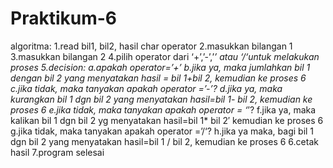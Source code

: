 # Praktikum-6
algoritma:
1.read bil1, bil2, hasil
char operator
2.masukkan bilangan 1
3.masukkan bilangan 2
4.pilih operator dari ‘+’,’-’,’*’ atau ‘/‘untuk melakukan proses
5.decision:
a.apakah operator=’+’
b.jika ya, maka jumlahkan bil 1 dengan bil 2 yang menyatakan
hasil = bil 1+bil 2, kemudian ke proses 6
c.jika tidak, maka tanyakan apakah operator =’-’?
d.jika ya, maka kurangkan bil 1 dgn bil 2 yang menyatakan hasil=bil 1- bil 2,
kemudian ke proses 6
e.jika tidak, maka tanyakan apakah operator = ‘*’?
f.jika ya, maka kalikan bil 1 dgn bil 2 yg menyatakan hasil=bil 1* bil 2′
kemudian ke proses 6
g.jika tidak, maka tanyakan apakah operator =’/‘?
h.jika ya maka, bagi bil 1 dgn bil 2 yang menyatakan hasil=bil 1 / bil 2,
kemudian ke proses 6
6.cetak hasil
7.program selesai
